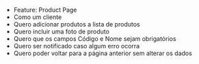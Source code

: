 - Feature: Product Page
- Como um cliente
- Quero adicionar produtos a lista de produtos
- Quero incluir uma foto de produto
- Quero que os campos Código e Nome sejam obrigatórios
- Quero ser notificado caso algum erro ocorra
- Quero poder voltar para a página anterior sem alterar os dados
